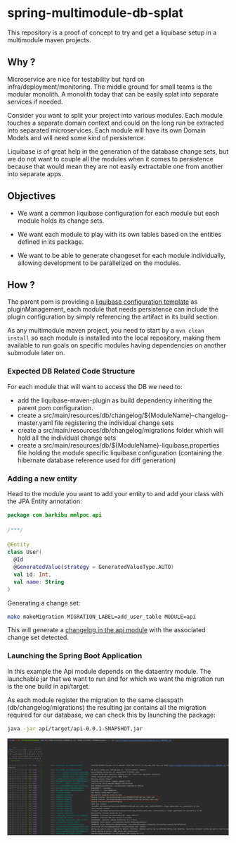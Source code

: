 # spring-multimodule-db-splat

This repository is a proof of concept to try and get a liquibase setup in a multimodule maven projects.

## Why ?

Microservice are nice for testability but hard on infra/deployment/monitoring. The middle ground for small teams is the
modular monolith. A monolith today that can be easily splat into separate services if needed.

Consider you want to split your project into various modules. Each module touches a separate domain context and could on
the long run be extracted into separated microservices. Each module will have its own Domain Models and will need some
kind of persistence.

Liquibase is of great help in the generation of the database change sets, but we do not want to couple all the modules
when it comes to persistence because that would mean they are not easily extractable one from another into separate
apps.

## Objectives

- We want a common liquibase configuration for each module but each module holds its change sets.

- We want each module to play with its own tables based on the entities defined in its package.

- We want to be able to generate changeset for each module individually, allowing development to be parallelized on the
  modules.

## How ?

The parent pom is providing a [liquibase configuration template](./pom.xml#L72-L103) as pluginManagement, each module
that needs persistence can include the plugin configuration by simply referencing the artifact in its build section.

As any multimodule maven project, you need to start by a `mvn clean install` so each module is installed into the local
repository, making them available to run goals on specific modules having dependencies on another submodule later on.

### Expected DB Related Code Structure

For each module that will want to access the DB we need to:

- add the liquibase-maven-plugin as build dependency inheriting the parent pom configuration.
- create a src/main/resources/db/changelog/${ModuleName}-changelog-master.yaml file registering the individual change
  sets
- create a src/main/resources/db/changelog/migrations folder which will hold all the individual change sets
- create a src/main/resources/db/${ModuleName}-liquibase.properties file holding the module specific liquibase
  configuration (containing the hibernate database reference used for diff generation)

### Adding a new entity

Head to the module you want to add your entity to and add your class with the JPA Entity annotation:

```kt
package com.barkibu.mmlpoc.api

/***/

@Entity
class User(
  @Id
  @GeneratedValue(strategy = GeneratedValueType.AUTO)
  val id: Int,
  val name: String
) 
```

Generating a change set:

```bash
make makeMigration MIGRATION_LABEL=add_user_table MODULE=api
```

This will generate
a [changelog in the api module](api/src/main/resources/db/changelog/migrations/20220617124453-add_user_table.yaml) with
the associated change set detected.

### Launching the Spring Boot Application

In this example the Api module depends on the dataentry module. The launchable jar that we want to run and for which we
want the migration run is the one build in api/target.

As each module register the migration to the same classpath (db/changelog/migrations) the resulting jar contains all the
migration required for our database, we can check this by launching the package:

```bash
java -jar api/target/api-0.0.1-SNAPSHOT.jar
```

![Jar launching each migrations](docs/JAR_LAUNCHING_ALL_MIGRATIONS.png)